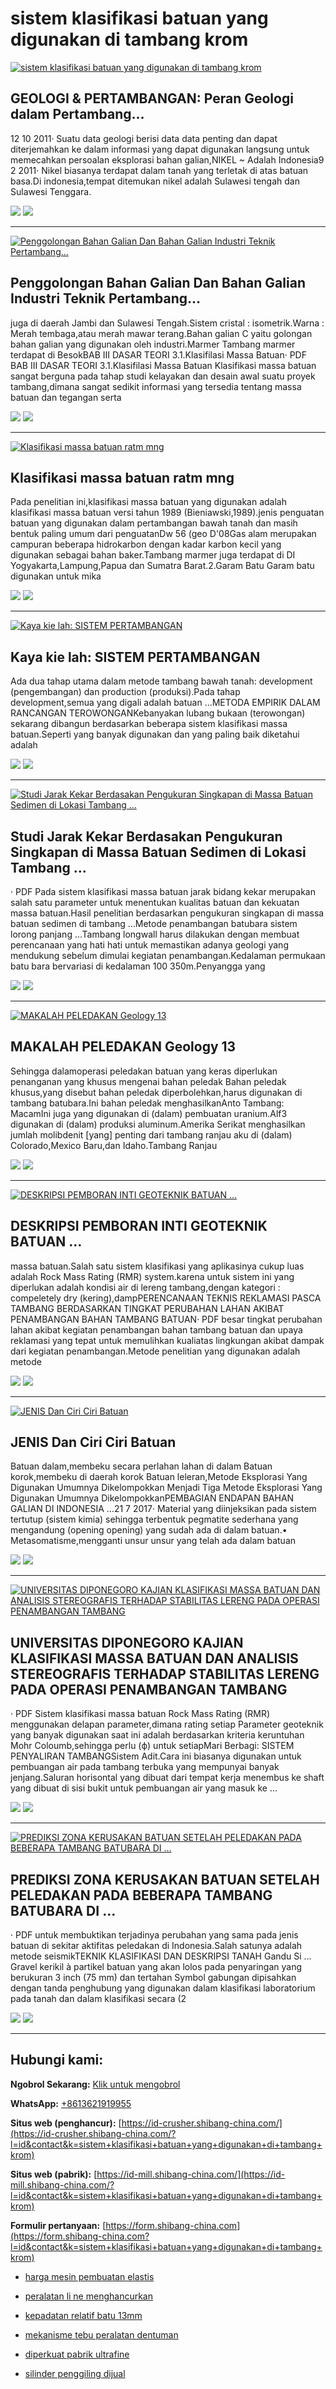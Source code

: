 # sistem klasifikasi batuan yang digunakan di tambang krom

<a href="https://swt.shibang-china.com/?l=id&img&k=sistem+klasifikasi+batuan+yang+digunakan+di+tambang+krom" target="_blank">![sistem klasifikasi batuan yang digunakan di tambang krom](http://static.shibang-china.com/all-800x300/493.jpg)</a>

## GEOLOGI & PERTAMBANGAN: Peran Geologi dalam Pertambang…
12 10 2011· Suatu data geologi berisi data data penting dan dapat diterjemahkan ke dalam informasi yang dapat digunakan langsung untuk memecahkan persoalan eksplorasi bahan galian,NIKEL ~ Adalah Indonesia9 2 2011· Nikel biasanya terdapat dalam tanah yang terletak di atas batuan basa.Di indonesia,tempat ditemukan nikel adalah Sulawesi tengah dan Sulawesi Tenggara.


<a href="https://whatsapp.shibangsoft.com/WhatsApp.php" target="_blank" title="WhatsApp">![](http://static.shibang-china.com/icon/whatsapp.png)</a> <a href="https://swt.shibang-china.com/?l=id&icon&k=sistem+klasifikasi+batuan+yang+digunakan+di+tambang+krom" target="_blank">![](http://static.shibang-china.com/icon/chat-id.png)</a>

---

<a href="https://swt.shibang-china.com/?l=id&img&k=sistem+klasifikasi+batuan+yang+digunakan+di+tambang+krom" target="_blank">![Penggolongan Bahan Galian Dan Bahan Galian Industri Teknik Pertambang…](http://static.shibang-china.com/all-800x300/1344.jpg)</a>

## Penggolongan Bahan Galian Dan Bahan Galian Industri Teknik Pertambang…
juga di daerah Jambi dan Sulawesi Tengah.Sistem cristal : isometrik.Warna : Merah tembaga,atau merah mawar terang.Bahan galian C yaitu golongan bahan galian yang digunakan oleh industri.Marmer Tambang marmer terdapat di BesokBAB III DASAR TEORI 3.1.Klasifilasi Massa Batuan· PDF BAB III DASAR TEORI 3.1.Klasifilasi Massa Batuan Klasifikasi massa batuan sangat berguna pada tahap studi kelayakan dan desain awal suatu proyek tambang,dimana sangat sedikit informasi yang tersedia tentang massa batuan dan tegangan serta


<a href="https://whatsapp.shibangsoft.com/WhatsApp.php" target="_blank" title="WhatsApp">![](http://static.shibang-china.com/icon/whatsapp.png)</a> <a href="https://swt.shibang-china.com/?l=id&icon&k=sistem+klasifikasi+batuan+yang+digunakan+di+tambang+krom" target="_blank">![](http://static.shibang-china.com/icon/chat-id.png)</a>

---

<a href="https://swt.shibang-china.com/?l=id&img&k=sistem+klasifikasi+batuan+yang+digunakan+di+tambang+krom" target="_blank">![Klasifikasi massa batuan ratm mng](http://static.shibang-china.com/all-800x300/1245.jpg)</a>

## Klasifikasi massa batuan ratm mng
Pada penelitian ini,klasifikasi massa batuan yang digunakan adalah klasifikasi massa batuan versi tahun 1989 (Bieniawski,1989).jenis penguatan batuan yang digunakan dalam pertambangan bawah tanah dan masih bentuk paling umum dari penguatanDw 56 (geo D'08Gas alam merupakan campuran beberapa hidrokarbon dengan kadar karbon kecil yang digunakan sebagai bahan baker.Tambang marmer juga terdapat di DI Yogyakarta,Lampung,Papua dan Sumatra Barat.2.Garam Batu Garam batu digunakan untuk mika


<a href="https://whatsapp.shibangsoft.com/WhatsApp.php" target="_blank" title="WhatsApp">![](http://static.shibang-china.com/icon/whatsapp.png)</a> <a href="https://swt.shibang-china.com/?l=id&icon&k=sistem+klasifikasi+batuan+yang+digunakan+di+tambang+krom" target="_blank">![](http://static.shibang-china.com/icon/chat-id.png)</a>

---

<a href="https://swt.shibang-china.com/?l=id&img&k=sistem+klasifikasi+batuan+yang+digunakan+di+tambang+krom" target="_blank">![Kaya kie lah: SISTEM PERTAMBANGAN](http://static.shibang-china.com/all-800x300/526.jpg)</a>

## Kaya kie lah: SISTEM PERTAMBANGAN
Ada dua tahap utama dalam metode tambang bawah tanah: development (pengembangan) dan production (produksi).Pada tahap development,semua yang digali adalah batuan …METODA EMPIRIK DALAM RANCANGAN TEROWONGANKebanyakan lubang bukaan (terowongan) sekarang dibangun berdasarkan beberapa sistem klasifikasi massa batuan.Seperti yang banyak digunakan dan yang paling baik diketahui adalah


<a href="https://whatsapp.shibangsoft.com/WhatsApp.php" target="_blank" title="WhatsApp">![](http://static.shibang-china.com/icon/whatsapp.png)</a> <a href="https://swt.shibang-china.com/?l=id&icon&k=sistem+klasifikasi+batuan+yang+digunakan+di+tambang+krom" target="_blank">![](http://static.shibang-china.com/icon/chat-id.png)</a>

---

<a href="https://swt.shibang-china.com/?l=id&img&k=sistem+klasifikasi+batuan+yang+digunakan+di+tambang+krom" target="_blank">![Studi Jarak Kekar Berdasakan Pengukuran Singkapan di Massa Batuan Sedimen di Lokasi Tambang …](http://static.shibang-china.com/all-800x300/614.jpg)</a>

## Studi Jarak Kekar Berdasakan Pengukuran Singkapan di Massa Batuan Sedimen di Lokasi Tambang …
· PDF Pada sistem klasifikasi massa batuan jarak bidang kekar merupakan salah satu parameter untuk menentukan kualitas batuan dan kekuatan massa batuan.Hasil penelitian berdasarkan pengukuran singkapan di massa batuan sedimen di tambang …Metode penambangan batubara sistem lorong panjang …Tambang longwall harus dilakukan dengan membuat perencanaan yang hati hati untuk memastikan adanya geologi yang mendukung sebelum dimulai kegiatan penambangan.Kedalaman permukaan batu bara bervariasi di kedalaman 100 350m.Penyangga yang


<a href="https://whatsapp.shibangsoft.com/WhatsApp.php" target="_blank" title="WhatsApp">![](http://static.shibang-china.com/icon/whatsapp.png)</a> <a href="https://swt.shibang-china.com/?l=id&icon&k=sistem+klasifikasi+batuan+yang+digunakan+di+tambang+krom" target="_blank">![](http://static.shibang-china.com/icon/chat-id.png)</a>

---

<a href="https://swt.shibang-china.com/?l=id&img&k=sistem+klasifikasi+batuan+yang+digunakan+di+tambang+krom" target="_blank">![MAKALAH PELEDAKAN Geology 13](http://static.shibang-china.com/all-800x300/1388.jpg)</a>

## MAKALAH PELEDAKAN Geology 13
Sehingga dalamoperasi peledakan batuan yang keras diperlukan penanganan yang khusus mengenai bahan peledak Bahan peledak khusus,yang disebut bahan peledak diperbolehkan,harus digunakan di tambang batubara.Ini bahan peledak menghasilkanAnto Tambang: MacamIni juga yang digunakan di (dalam) pembuatan uranium.Alf3 digunakan di (dalam) produksi aluminum.Amerika Serikat menghasilkan jumlah molibdenit [yang] penting dari tambang ranjau aku di (dalam) Colorado,Mexico Baru,dan Idaho.Tambang Ranjau


<a href="https://whatsapp.shibangsoft.com/WhatsApp.php" target="_blank" title="WhatsApp">![](http://static.shibang-china.com/icon/whatsapp.png)</a> <a href="https://swt.shibang-china.com/?l=id&icon&k=sistem+klasifikasi+batuan+yang+digunakan+di+tambang+krom" target="_blank">![](http://static.shibang-china.com/icon/chat-id.png)</a>

---

<a href="https://swt.shibang-china.com/?l=id&img&k=sistem+klasifikasi+batuan+yang+digunakan+di+tambang+krom" target="_blank">![DESKRIPSI PEMBORAN INTI GEOTEKNIK BATUAN …](http://static.shibang-china.com/all-800x300/663.jpg)</a>

## DESKRIPSI PEMBORAN INTI GEOTEKNIK BATUAN …
massa batuan.Salah satu sistem klasifikasi yang aplikasinya cukup luas adalah Rock Mass Rating (RMR) system.karena untuk sistem ini yang diperlukan adalah kondisi air di lereng tambang,dengan kategori : compeletely dry (kering),dampPERENCANAAN TEKNIS REKLAMASI PASCA TAMBANG BERDASARKAN TINGKAT PERUBAHAN LAHAN AKIBAT PENAMBANGAN BAHAN TAMBANG BATUAN· PDF besar tingkat perubahan lahan akibat kegiatan penambangan bahan tambang batuan dan upaya reklamasi yang tepat untuk memulihkan kualiatas lingkungan akibat dampak dari kegiatan penambangan.Metode penelitian yang digunakan adalah metode


<a href="https://whatsapp.shibangsoft.com/WhatsApp.php" target="_blank" title="WhatsApp">![](http://static.shibang-china.com/icon/whatsapp.png)</a> <a href="https://swt.shibang-china.com/?l=id&icon&k=sistem+klasifikasi+batuan+yang+digunakan+di+tambang+krom" target="_blank">![](http://static.shibang-china.com/icon/chat-id.png)</a>

---

<a href="https://swt.shibang-china.com/?l=id&img&k=sistem+klasifikasi+batuan+yang+digunakan+di+tambang+krom" target="_blank">![JENIS Dan Ciri Ciri Batuan](http://static.shibang-china.com/all-800x300/475.jpg)</a>

## JENIS Dan Ciri Ciri Batuan
Batuan dalam,membeku secara perlahan lahan di dalam Batuan korok,membeku di daerah korok Batuan leleran,Metode Eksplorasi Yang Digunakan Umumnya Dikelompokkan Menjadi Tiga Metode Eksplorasi Yang Digunakan Umumnya DikelompokkanPEMBAGIAN ENDAPAN BAHAN GALIAN DI INDONESIA …21 7 2017· Material yang diinjeksikan pada sistem tertutup (sistem kimia) sehingga terbentuk pegmatite sederhana yang mengandung (opening opening) yang sudah ada di dalam batuan.• Metasomatisme,mengganti unsur unsur yang telah ada dalam batuan


<a href="https://whatsapp.shibangsoft.com/WhatsApp.php" target="_blank" title="WhatsApp">![](http://static.shibang-china.com/icon/whatsapp.png)</a> <a href="https://swt.shibang-china.com/?l=id&icon&k=sistem+klasifikasi+batuan+yang+digunakan+di+tambang+krom" target="_blank">![](http://static.shibang-china.com/icon/chat-id.png)</a>

---

<a href="https://swt.shibang-china.com/?l=id&img&k=sistem+klasifikasi+batuan+yang+digunakan+di+tambang+krom" target="_blank">![UNIVERSITAS DIPONEGORO KAJIAN KLASIFIKASI MASSA BATUAN DAN ANALISIS STEREOGRAFIS TERHADAP STABILITAS LERENG PADA OPERASI PENAMBANGAN TAMBANG](http://static.shibang-china.com/all-800x300/420.jpg)</a>

## UNIVERSITAS DIPONEGORO KAJIAN KLASIFIKASI MASSA BATUAN DAN ANALISIS STEREOGRAFIS TERHADAP STABILITAS LERENG PADA OPERASI PENAMBANGAN TAMBANG
· PDF Sistem klasifikasi massa batuan Rock Mass Rating (RMR) menggunakan delapan parameter,dimana rating setiap Parameter geoteknik yang banyak digunakan saat ini adalah berdasarkan kriteria keruntuhan Mohr Coloumb,sehingga perlu (ϕ) untuk setiapMari Berbagi: SISTEM PENYALIRAN TAMBANGSistem Adit.Cara ini biasanya digunakan untuk pembuangan air pada tambang terbuka yang mempunyai banyak jenjang.Saluran horisontal yang dibuat dari tempat kerja menembus ke shaft yang dibuat di sisi bukit untuk pembuangan air yang masuk ke …


<a href="https://whatsapp.shibangsoft.com/WhatsApp.php" target="_blank" title="WhatsApp">![](http://static.shibang-china.com/icon/whatsapp.png)</a> <a href="https://swt.shibang-china.com/?l=id&icon&k=sistem+klasifikasi+batuan+yang+digunakan+di+tambang+krom" target="_blank">![](http://static.shibang-china.com/icon/chat-id.png)</a>

---

<a href="https://swt.shibang-china.com/?l=id&img&k=sistem+klasifikasi+batuan+yang+digunakan+di+tambang+krom" target="_blank">![PREDIKSI ZONA KERUSAKAN BATUAN SETELAH PELEDAKAN PADA BEBERAPA TAMBANG BATUBARA DI …](http://static.shibang-china.com/all-800x300/300.jpg)</a>

## PREDIKSI ZONA KERUSAKAN BATUAN SETELAH PELEDAKAN PADA BEBERAPA TAMBANG BATUBARA DI …
· PDF untuk membuktikan terjadinya perubahan yang sama pada jenis batuan di sekitar aktifitas peledakan di Indonesia.Salah satunya adalah metode seismikTEKNIK KLASIFIKASI DAN DESKRIPSI TANAH Gandu Si …Gravel kerikil à partikel batuan yang akan lolos pada penyaringan yang berukuran 3 inch (75 mm) dan tertahan Symbol gabungan dipisahkan dengan tanda penghubung yang digunakan dalam klasifikasi laboratorium pada tanah dan dalam klasifikasi secara (2


<a href="https://whatsapp.shibangsoft.com/WhatsApp.php" target="_blank" title="WhatsApp">![](http://static.shibang-china.com/icon/whatsapp.png)</a> <a href="https://swt.shibang-china.com/?l=id&icon&k=sistem+klasifikasi+batuan+yang+digunakan+di+tambang+krom" target="_blank">![](http://static.shibang-china.com/icon/chat-id.png)</a>

---
## Hubungi kami:

**Ngobrol Sekarang:** [Klik untuk mengobrol](https://swt.shibang-china.com?l=id&contact&k=sistem+klasifikasi+batuan+yang+digunakan+di+tambang+krom)

**WhatsApp:**  [+8613621919955](https://whatsapp.shibangsoft.com/WhatsApp.php)

**Situs web (penghancur):** [https://id-crusher.shibang-china.com/](https://id-crusher.shibang-china.com/?l=id&contact&k=sistem+klasifikasi+batuan+yang+digunakan+di+tambang+krom)

**Situs web (pabrik):** [https://id-mill.shibang-china.com/](https://id-mill.shibang-china.com/?l=id&contact&k=sistem+klasifikasi+batuan+yang+digunakan+di+tambang+krom)

**Formulir pertanyaan:** [https://form.shibang-china.com](https://form.shibang-china.com?l=id&contact&k=sistem+klasifikasi+batuan+yang+digunakan+di+tambang+krom)

* [harga mesin pembuatan elastis](../23/harga%20mesin%20pembuatan%20elastis.md)

* [peralatan li ne menghancurkan](../24/peralatan%20li%20ne%20menghancurkan.md)

* [kepadatan relatif batu 13mm](../27/kepadatan%20relatif%20batu%2013mm.md)

* [mekanisme tebu peralatan dentuman](../20/mekanisme%20tebu%20peralatan%20dentuman.md)

* [diperkuat pabrik ultrafine](../21/diperkuat%20pabrik%20ultrafine.md)

* [silinder penggiling dijual](../28/silinder%20penggiling%20dijual.md)